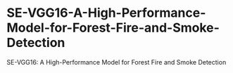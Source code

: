 # SE-VGG16-A-High-Performance-Model-for-Forest-Fire-and-Smoke-Detection
SE-VGG16: A High-Performance Model for Forest Fire and Smoke Detection
